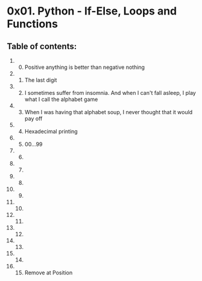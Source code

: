 # 0x01. Python - If-Else, Loops and Functions
## Table of contents:
1. 0. Positive anything is better than negative nothing
2. 1. The last digit
3. 2. I sometimes suffer from insomnia. And when I can't fall asleep, I play what I call the alphabet game
4. 3. When I was having that alphabet soup, I never thought that it would pay off
5. 4. Hexadecimal printing
6. 5. 00...99
7. 6.
8. 7. 
9. 8.
10. 9.
11. 10.
12. 11.
13. 12.
14. 13.
15. 14.
16. 15. Remove at Position

